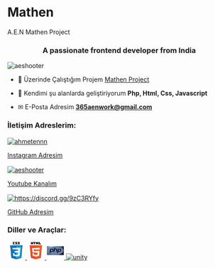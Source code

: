 # Mathen
A.E.N Mathen Project
<h3 align="center">A passionate frontend developer from India</h3>

<p align="left"> <img src="https://komarev.com/ghpvc/?username=aeshooter&label=Profile%20views&color=0e75b6&style=flat" alt="aeshooter" /> </p>

- 🔭 Üzerinde Çalıştığım Projem [Mathen Project](https://github.com/AEShooter/Mathen)

- 🥇 Kendimi şu alanlarda geliştiriyorum **Php, Html, Css, Javascript**

- ✉ E-Posta Adresim **365aenwork@gmail.com**

<h3 align="left">İletişim Adreslerim:</h3>
<p align="left">
<a href="https://instagram.com/ahmetennn" target="blank"><img align="center" src="https://raw.githubusercontent.com/rahuldkjain/github-profile-readme-generator/master/src/images/icons/Social/instagram.svg" alt="ahmetennn" height="30" width="40" /><p>Instagram Adresim</p></a>
<a href="https://www.youtube.com/c/aeshooter" target="blank"><img align="center" src="https://raw.githubusercontent.com/rahuldkjain/github-profile-readme-generator/master/src/images/icons/Social/youtube.svg" alt="aeshooter" height="30" width="40" /><p>Youtube Kanalım</p></a>
<a href="https://discord.gg/https://discord.gg/9zC3RYfy" target="blank"><img align="center" src="https://raw.githubusercontent.com/rahuldkjain/github-profile-readme-generator/master/src/images/icons/Social/discord.svg" alt="https://discord.gg/9zC3RYfy" height="30" width="40" /><p>GitHub Adresim</p></a>
</p>

<h3 align="left">Diller ve Araçlar:</h3>
<p align="left"> <a href="https://www.w3schools.com/css/" target="_blank"> <img src="https://raw.githubusercontent.com/devicons/devicon/master/icons/css3/css3-original-wordmark.svg" alt="css3" width="40" height="40"/> </a> <a href="https://www.w3.org/html/" target="_blank"> <img src="https://raw.githubusercontent.com/devicons/devicon/master/icons/html5/html5-original-wordmark.svg" alt="html5" width="40" height="40"/> </a> <a href="https://www.php.net" target="_blank"> <img src="https://raw.githubusercontent.com/devicons/devicon/master/icons/php/php-original.svg" alt="php" width="40" height="40"/> </a> <a href="https://unity.com/" target="_blank"> <img src="https://www.vectorlogo.zone/logos/unity3d/unity3d-icon.svg" alt="unity" width="40" height="40"/> </a> </p>
